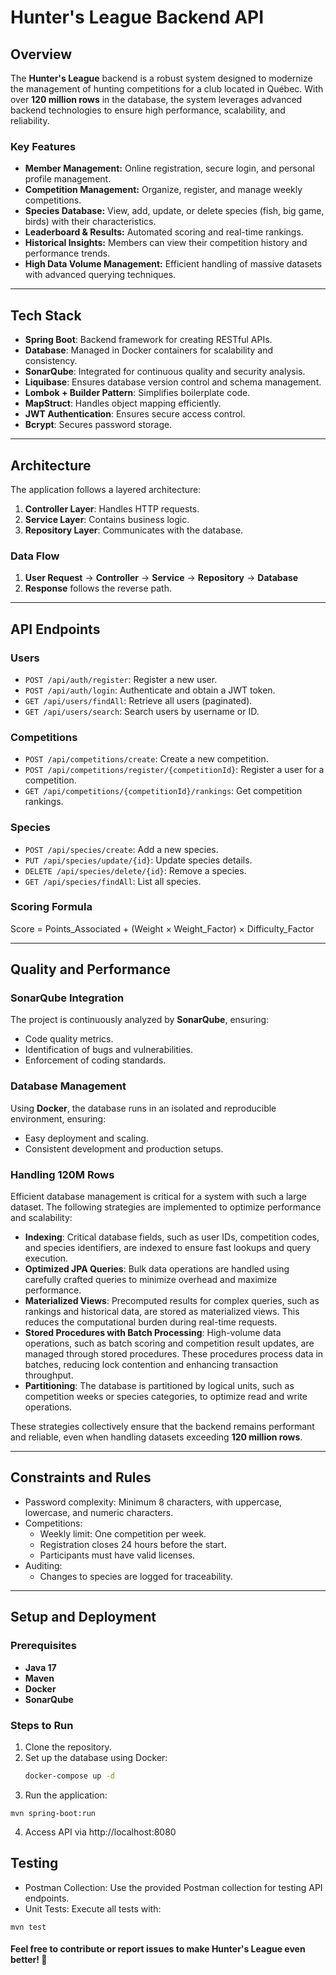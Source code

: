 # Hunter's League Backend API


## Overview

The **Hunter's League** backend is a robust system designed to modernize the management of hunting competitions for a club located in Québec. With over **120 million rows** in the database, the system leverages advanced backend technologies to ensure high performance, scalability, and reliability.

### Key Features

- **Member Management:** Online registration, secure login, and personal profile management.
- **Competition Management:** Organize, register, and manage weekly competitions.
- **Species Database:** View, add, update, or delete species (fish, big game, birds) with their characteristics.
- **Leaderboard & Results:** Automated scoring and real-time rankings.
- **Historical Insights:** Members can view their competition history and performance trends.
- **High Data Volume Management:** Efficient handling of massive datasets with advanced querying techniques.

---

## Tech Stack

- **Spring Boot**: Backend framework for creating RESTful APIs.
- **Database**: Managed in Docker containers for scalability and consistency.
- **SonarQube**: Integrated for continuous quality and security analysis.
- **Liquibase**: Ensures database version control and schema management.
- **Lombok + Builder Pattern**: Simplifies boilerplate code.
- **MapStruct**: Handles object mapping efficiently.
- **JWT Authentication**: Ensures secure access control.
- **Bcrypt**: Secures password storage.

---

## Architecture

The application follows a layered architecture:

1. **Controller Layer**: Handles HTTP requests.
2. **Service Layer**: Contains business logic.
3. **Repository Layer**: Communicates with the database.

### Data Flow
1. **User Request** → **Controller** → **Service** → **Repository** → **Database**
2. **Response** follows the reverse path.

---

## API Endpoints

### Users
- `POST /api/auth/register`: Register a new user.
- `POST /api/auth/login`: Authenticate and obtain a JWT token.
- `GET /api/users/findAll`: Retrieve all users (paginated).
- `GET /api/users/search`: Search users by username or ID.

### Competitions
- `POST /api/competitions/create`: Create a new competition.
- `POST /api/competitions/register/{competitionId}`: Register a user for a competition.
- `GET /api/competitions/{competitionId}/rankings`: Get competition rankings.

### Species
- `POST /api/species/create`: Add a new species.
- `PUT /api/species/update/{id}`: Update species details.
- `DELETE /api/species/delete/{id}`: Remove a species.
- `GET /api/species/findAll`: List all species.

### Scoring Formula
Score = Points_Associated + (Weight × Weight_Factor) × Difficulty_Factor


---

## Quality and Performance

### SonarQube Integration
The project is continuously analyzed by **SonarQube**, ensuring:
- Code quality metrics.
- Identification of bugs and vulnerabilities.
- Enforcement of coding standards.

### Database Management
Using **Docker**, the database runs in an isolated and reproducible environment, ensuring:
- Easy deployment and scaling.
- Consistent development and production setups.

### Handling 120M Rows

Efficient database management is critical for a system with such a large dataset. The following strategies are implemented to optimize performance and scalability:

- **Indexing**: Critical database fields, such as user IDs, competition codes, and species identifiers, are indexed to ensure fast lookups and query execution.
- **Optimized JPA Queries**: Bulk data operations are handled using carefully crafted queries to minimize overhead and maximize performance.
- **Materialized Views**: Precomputed results for complex queries, such as rankings and historical data, are stored as materialized views. This reduces the computational burden during real-time requests.
- **Stored Procedures with Batch Processing**: High-volume data operations, such as batch scoring and competition result updates, are managed through stored procedures. These procedures process data in batches, reducing lock contention and enhancing transaction throughput.
- **Partitioning**: The database is partitioned by logical units, such as competition weeks or species categories, to optimize read and write operations.

These strategies collectively ensure that the backend remains performant and reliable, even when handling datasets exceeding **120 million rows**.

---

## Constraints and Rules

- Password complexity: Minimum 8 characters, with uppercase, lowercase, and numeric characters.
- Competitions:
    - Weekly limit: One competition per week.
    - Registration closes 24 hours before the start.
    - Participants must have valid licenses.
- Auditing:
    - Changes to species are logged for traceability.

---

## Setup and Deployment

### Prerequisites
- **Java 17**
- **Maven**
- **Docker**
- **SonarQube**

### Steps to Run
1. Clone the repository.
2. Set up the database using Docker:
   ```bash
   docker-compose up -d
   
3. Run the application:
```
mvn spring-boot:run
```
4. Access API via http://localhost:8080

## Testing

- Postman Collection: Use the provided Postman collection for testing API endpoints.
- Unit Tests: Execute all tests with:
```
mvn test
```

#### Feel free to contribute or report issues to make Hunter's League even better! 🚀
